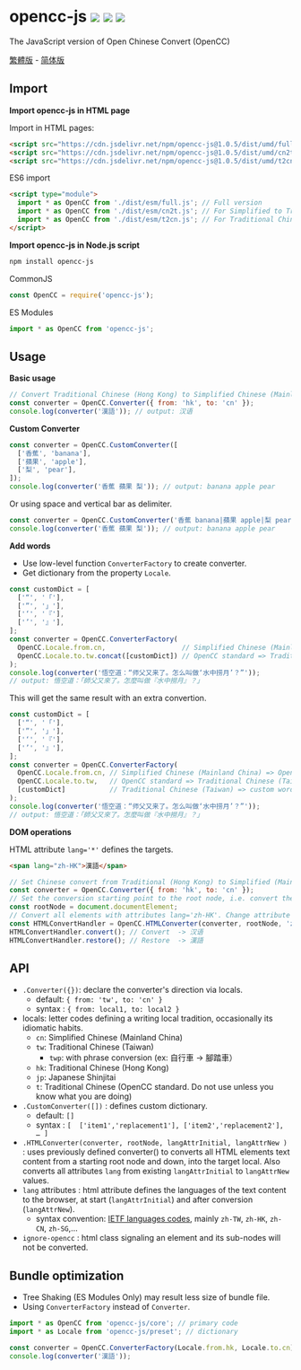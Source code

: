 # opencc-js [![](https://badge.fury.io/js/opencc-js.svg)](https://www.npmjs.com/package/opencc-js) [![](https://github.com/nk2028/opencc-js/workflows/Test/badge.svg)](https://github.com/nk2028/opencc-js/actions?query=workflow%3ATest) [![](https://data.jsdelivr.com/v1/package/npm/opencc-js/badge)](https://www.jsdelivr.com/package/npm/opencc-js)

The JavaScript version of Open Chinese Convert (OpenCC)

[繁體版](README-zh-TW.md) - [简体版](README-zh-CN.md)

## Import

**Import opencc-js in HTML page**

Import in HTML pages:

```html
<script src="https://cdn.jsdelivr.net/npm/opencc-js@1.0.5/dist/umd/full.js"></script>     <!-- Full version -->
<script src="https://cdn.jsdelivr.net/npm/opencc-js@1.0.5/dist/umd/cn2t.js"></script>     <!-- For Simplified to Traditional -->
<script src="https://cdn.jsdelivr.net/npm/opencc-js@1.0.5/dist/umd/t2cn.js"></script>     <!-- For Traditional Chinese to Simplified Chinese -->
```

ES6 import

```html
<script type="module">
  import * as OpenCC from './dist/esm/full.js'; // Full version
  import * as OpenCC from './dist/esm/cn2t.js'; // For Simplified to Traditional
  import * as OpenCC from './dist/esm/t2cn.js'; // For Traditional Chinese to Simplified Chinese
</script>
```

**Import opencc-js in Node.js script**

```sh
npm install opencc-js
```

CommonJS

```javascript
const OpenCC = require('opencc-js');
```

ES Modules

```javascript
import * as OpenCC from 'opencc-js';
```

## Usage

**Basic usage**

```javascript
// Convert Traditional Chinese (Hong Kong) to Simplified Chinese (Mainland China)
const converter = OpenCC.Converter({ from: 'hk', to: 'cn' });
console.log(converter('漢語')); // output: 汉语
```

**Custom Converter**

```javascript
const converter = OpenCC.CustomConverter([
  ['香蕉', 'banana'],
  ['蘋果', 'apple'],
  ['梨', 'pear'],
]);
console.log(converter('香蕉 蘋果 梨')); // output: banana apple pear
```

Or using space and vertical bar as delimiter.

```javascript
const converter = OpenCC.CustomConverter('香蕉 banana|蘋果 apple|梨 pear');
console.log(converter('香蕉 蘋果 梨')); // output: banana apple pear
```

**Add words**

* Use low-level function `ConverterFactory` to create converter.
* Get dictionary from the property `Locale`.

```javascript
const customDict = [
  ['“', '「'],
  ['”', '」'],
  ['‘', '『'],
  ['’', '』'],
];
const converter = OpenCC.ConverterFactory(
  OpenCC.Locale.from.cn,                   // Simplified Chinese (Mainland China) => OpenCC standard
  OpenCC.Locale.to.tw.concat([customDict]) // OpenCC standard => Traditional Chinese (Taiwan) with custom words
);
console.log(converter('悟空道：“师父又来了。怎么叫做‘水中捞月’？”'));
// output: 悟空道：「師父又來了。怎麼叫做『水中撈月』？」
```

This will get the same result with an extra convertion.

```javascript
const customDict = [
  ['“', '「'],
  ['”', '」'],
  ['‘', '『'],
  ['’', '』'],
];
const converter = OpenCC.ConverterFactory(
  OpenCC.Locale.from.cn, // Simplified Chinese (Mainland China) => OpenCC standard
  OpenCC.Locale.to.tw,   // OpenCC standard => Traditional Chinese (Taiwan)
  [customDict]           // Traditional Chinese (Taiwan) => custom words
);
console.log(converter('悟空道：“师父又来了。怎么叫做‘水中捞月’？”'));
// output: 悟空道：「師父又來了。怎麼叫做『水中撈月』？」
```

**DOM operations**

HTML attribute `lang='*'` defines the targets.

```html
<span lang="zh-HK">漢語</span>
```

```javascript
// Set Chinese convert from Traditional (Hong Kong) to Simplified (Mainland China)
const converter = OpenCC.Converter({ from: 'hk', to: 'cn' });
// Set the conversion starting point to the root node, i.e. convert the whole page
const rootNode = document.documentElement;
// Convert all elements with attributes lang='zh-HK'. Change attribute value to lang='zh-CN'
const HTMLConvertHandler = OpenCC.HTMLConverter(converter, rootNode, 'zh-HK', 'zh-CN');
HTMLConvertHandler.convert(); // Convert  -> 汉语
HTMLConvertHandler.restore(); // Restore  -> 漢語
```

## API
* `.Converter({})`: declare the converter's direction via locals.
  * default: `{ from: 'tw', to: 'cn' }`
  * syntax : `{ from: local1, to: local2 }`
* locals: letter codes defining a writing local tradition, occasionally its idiomatic habits.
  * `cn`: Simplified Chinese (Mainland China)
  * `tw`: Traditional Chinese (Taiwan)
    * `twp`: with phrase conversion (ex: 自行車 -> 腳踏車）
  * `hk`: Traditional Chinese (Hong Kong)
  * `jp`: Japanese Shinjitai
  * `t`: Traditional Chinese (OpenCC standard. Do not use unless you know what you are doing)
* `.CustomConverter([])` : defines custom dictionary.
  * default: `[]`
  * syntax : `[  ['item1','replacement1'], ['item2','replacement2'], … ]`
* `.HTMLConverter(converter, rootNode, langAttrInitial, langAttrNew )` : uses previously defined converter() to converts all HTML elements text content from a starting root node and down, into the target local. Also converts all attributes `lang` from existing `langAttrInitial` to `langAttrNew` values.
* `lang` attributes : html attribute defines the languages of the text content to the browser, at start (`langAttrInitial`) and after conversion (`langAttrNew`).
  * syntax convention: [IETF languages codes](https://www.w3.org/International/articles/bcp47/#macro), mainly `zh-TW`, `zh-HK`, `zh-CN`, `zh-SG`,…
* `ignore-opencc` : html class signaling an element and its sub-nodes will not be converted.

## Bundle optimization

* Tree Shaking (ES Modules Only) may result less size of bundle file.
* Using `ConverterFactory` instead of `Converter`.

```javascript
import * as OpenCC from 'opencc-js/core'; // primary code
import * as Locale from 'opencc-js/preset'; // dictionary

const converter = OpenCC.ConverterFactory(Locale.from.hk, Locale.to.cn);
console.log(converter('漢語'));
```
